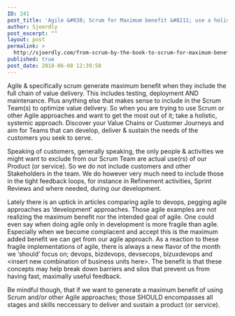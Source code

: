 ```yaml
---
ID: 241
post_title: 'Agile &#038; Scrum for Maximum benefit &#8211; use a holistic approach to product value'
author: Sjoerdly
post_excerpt: ""
layout: post
permalink: >
  http://sjoerdly.com/from-scrum-by-the-book-to-scrum-for-maximum-benefit/
published: true
post_date: 2018-06-08 12:39:58
---
```

<p dir="auto">Agile &amp; specifically scrum generate maximum benefit when they include the full chain of value delivery. This includes testing, deployment AND maintenance.&nbsp;Plus anything else that makes sense to include in the Scrum Team(s) to optimize value delivery. So when you are trying to use Scrum or other Agile approaches and want to get the most out of it; take a holistic, systemic approach. Discover your Value Chains or Customer Journeys and aim for Teams that can develop, deliver &amp; sustain the needs of the customers you seek to serve. <br></p><p>Speaking of customers, generally speaking, the only people &amp; activities we might want to exclude from our Scrum Team are actual use(rs) of our Product (or service). So we do not include customers and other Stakeholders in the team. We do however very much need to include those in the tight feedback loops, for instance in Refinement activities, Sprint Reviews and where needed, during our development. <br></p><p dir="ltr">Lately there is an uptick in articles comparing agile to devops, pegging agile approaches as ‘development’ approaches. Those agile examples are not realizing the maximum benefit nor the intended goal of agile. One could even say when doing agile only in development is more fragile than agile. Especially when we become complacent and accept this is the maximum added benefit we can get from our agile approach. As a reaction to these fragile implementations of agile, there is always a new flavor of the month we ‘should’ focus on; devops, bizdevops, devsecops, bizuxdevops and &lt;insert new combination of business units here&gt;. The benefit is that these concepts may help break down barriers and silos that prevent us from having fast, maximally useful feedback. <br></p><p dir="ltr">Be mindful though, that if we want to generate a maximum benefit of using Scrum and/or other Agile approaches; those SHOULD encompasses all stages and skills neccessary to deliver and sustain a product (or service).<br></p>